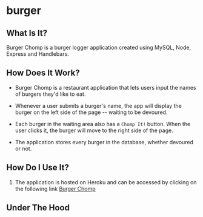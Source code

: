 # burger

## What Is It?

Burger Chomp is a burger logger application created using MySQL, Node, Express and Handlebars.

## How Does It Work?

* Burger Chomp is a restaurant application that lets users input the names of burgers they'd like to eat.

* Whenever a user submits a burger's name, the app will display the burger on the left side of the page -- waiting to be devoured.

* Each burger in the waiting area also has a `Chomp It!` button. When the user clicks it, the burger will move to the right side of the page.

* The application stores every burger in the database, whether devoured or not.

## How Do I Use It?

1. The application is hosted on Heroku and can be accessed by clicking on the following link [Burger Chomp](https://burger-chomp.herokuapp.com/)


## Under The Hood

